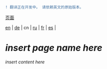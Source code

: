 ```diff
! 翻译正在开发中。 请依赖英文的原始版本。
```

[页面](https://github.com/syncloud/docs/blob/master/cn/index.md#页面)

[en](https://github.com/syncloud/platform/wiki/eMMC) | 
[de](https://github.com/syncloud/docs/blob/master/de/content/eMMC.md) | 
cn | 
[ru](https://github.com/syncloud/docs/blob/master/ru/content/eMMC.md) | 
[fr](https://github.com/syncloud/docs/blob/master/fr/content/eMMC.md) | 
[es](https://github.com/syncloud/docs/blob/master/es/content/eMMC.md) | 

# *insert page name here*

*insert content here*
